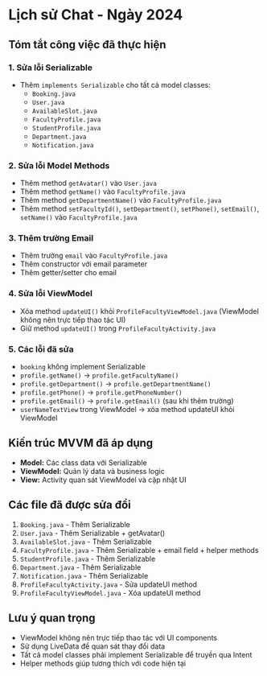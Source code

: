# Lịch sử Chat - Ngày 2024

## Tóm tắt công việc đã thực hiện

### 1. **Sửa lỗi Serializable**
- Thêm `implements Serializable` cho tất cả model classes:
  - `Booking.java`
  - `User.java` 
  - `AvailableSlot.java`
  - `FacultyProfile.java`
  - `StudentProfile.java`
  - `Department.java`
  - `Notification.java`

### 2. **Sửa lỗi Model Methods**
- Thêm method `getAvatar()` vào `User.java`
- Thêm method `getName()` vào `FacultyProfile.java`
- Thêm method `getDepartmentName()` vào `FacultyProfile.java`
- Thêm method `setFacultyId()`, `setDepartment()`, `setPhone()`, `setEmail()`, `setName()` vào `FacultyProfile.java`

### 3. **Thêm trường Email**
- Thêm trường `email` vào `FacultyProfile.java`
- Thêm constructor với email parameter
- Thêm getter/setter cho email

### 4. **Sửa lỗi ViewModel**
- Xóa method `updateUI()` khỏi `ProfileFacultyViewModel.java` (ViewModel không nên trực tiếp thao tác UI)
- Giữ method `updateUI()` trong `ProfileFacultyActivity.java`

### 5. **Các lỗi đã sửa**
- `booking` không implement Serializable
- `profile.getName()` → `profile.getFacultyName()`
- `profile.getDepartment()` → `profile.getDepartmentName()`
- `profile.getPhone()` → `profile.getPhoneNumber()`
- `profile.getEmail()` → `profile.getEmail()` (sau khi thêm trường)
- `userNameTextView` trong ViewModel → xóa method updateUI khỏi ViewModel

## Kiến trúc MVVM đã áp dụng
- **Model:** Các class data với Serializable
- **ViewModel:** Quản lý data và business logic
- **View:** Activity quan sát ViewModel và cập nhật UI

## Các file đã được sửa đổi
1. `Booking.java` - Thêm Serializable
2. `User.java` - Thêm Serializable + getAvatar()
3. `AvailableSlot.java` - Thêm Serializable
4. `FacultyProfile.java` - Thêm Serializable + email field + helper methods
5. `StudentProfile.java` - Thêm Serializable
6. `Department.java` - Thêm Serializable
7. `Notification.java` - Thêm Serializable
8. `ProfileFacultyActivity.java` - Sửa updateUI method
9. `ProfileFacultyViewModel.java` - Xóa updateUI method

## Lưu ý quan trọng
- ViewModel không nên trực tiếp thao tác với UI components
- Sử dụng LiveData để quan sát thay đổi data
- Tất cả model classes phải implement Serializable để truyền qua Intent
- Helper methods giúp tương thích với code hiện tại 